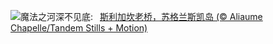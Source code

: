![](https://www.bing.com/th?id=OHR.OldBridgeSkye_ZH-CN7228411986_UHD.jpg&w=1000)魔法之河深不见底:&nbsp;&ensp;[斯利加坎老桥，苏格兰斯凯岛 (© Aliaume Chapelle/Tandem Stills + Motion)](https://www.bing.com/th?id=OHR.OldBridgeSkye_ZH-CN7228411986_UHD.jpg)
<br><br/>
